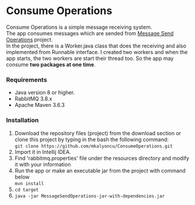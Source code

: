 # Consume Operations


Consume Operations is a simple message receiving system.  
The app consumes messages which are sended from [Message Send Operations](https://github.com/mkalyoncu/MessageSendOperations) project.  
In the project, there is a Worker.java class that does the receiving and also implemented from Runnable interface. I created two workers and when the app starts, the two workers are start their thread too. So the app may consume **two packages at one time**.

### Requirements  

* Java version 8 or higher.  
* RabbitMQ 3.8.x
* Apache Maven 3.6.3

### Installation

1. Download the repository files (project) from the download section or clone this project by typing in the bash the following command:  
``
git clone https://github.com/mkalyoncu/ConsumeOperations.git
``
2. Import it in Intellij IDEA.  
3. Find 'rabbitmq.properties' file under the resources directory and modify it with your information
4. Run the app or make an executable jar from the project with command below  
``
mvn install
``    
5. ``` cd target ```  
6. ``` java -jar MessageSendOperations-jar-with-dependencies.jar ```
